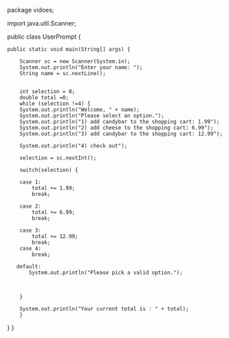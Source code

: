 
package vidoes;

import java.util.Scanner;

public class UserPrompt {

	public static void main(String[] args) {
		
		Scanner sc = new Scanner(System.in);
		System.out.println("Enter your name: ");
		String name = sc.nextLine();
		
		
		int selection = 0;
		double total =0;
		while (selection !=4) {
		System.out.println("Welcome, " + name);
		System.out.println("Please select an option.");
        System.out.println("1) add candybar to the shopping cart: 1.99");
        System.out.println("2) add cheese to the shopping cart: 6.99");
        System.out.println("3) add candybar to the shopping cart: 12.99");
        
        System.out.println("4) check out");
        
        selection = sc.nextInt();
        
        switch(selection) {
        
        case 1:
        	total += 1.99;
        	break;
        	
        case 2:
        	total += 6.99;
        	break;
        	
        case 3:
        	total += 12.99;
        	break;
        case 4:
        	break;
        	
       default:
    	   System.out.println("Please pick a valid option.");
    	   
       
        	
        }

        System.out.println("Your current total is : " + total);
		}
}
}
